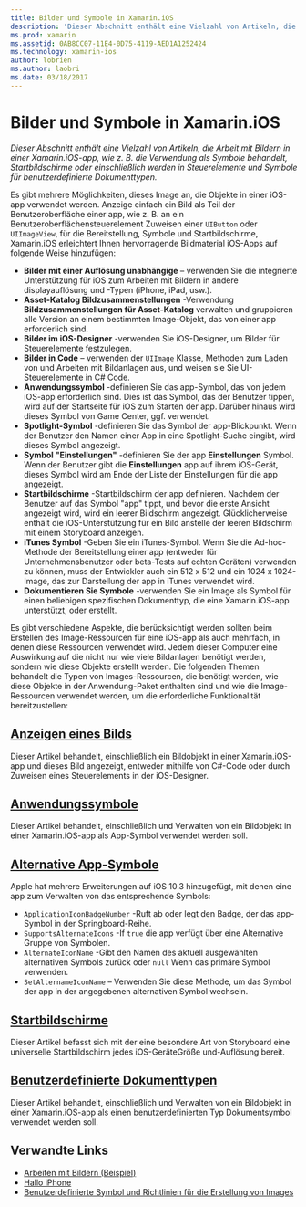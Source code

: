```yaml
---
title: Bilder und Symbole in Xamarin.iOS
description: 'Dieser Abschnitt enthält eine Vielzahl von Artikeln, die Arbeit mit Bildern in einer Xamarin.iOS-app, wie z. B. die Verwendung als Symbole behandelt, Startbildschirme oder einschließlich werden in Steuerelemente und Symbole für benutzerdefinierte Dokumenttypen.'
ms.prod: xamarin
ms.assetid: 0AB8CC07-11E4-0D75-4119-AED1A1252424
ms.technology: xamarin-ios
author: lobrien
ms.author: laobri
ms.date: 03/18/2017
---
```


# <a name="images-and-icons-in-xamarinios"></a>Bilder und Symbole in Xamarin.iOS

_Dieser Abschnitt enthält eine Vielzahl von Artikeln, die Arbeit mit Bildern in einer Xamarin.iOS-app, wie z. B. die Verwendung als Symbole behandelt, Startbildschirme oder einschließlich werden in Steuerelemente und Symbole für benutzerdefinierte Dokumenttypen._

Es gibt mehrere Möglichkeiten, dieses Image an, die Objekte in einer iOS-app verwendet werden. Anzeige einfach ein Bild als Teil der Benutzeroberfläche einer app, wie z. B. an ein Benutzeroberflächensteuerelement Zuweisen einer `UIButton` oder `UIImageView`, für die Bereitstellung, Symbole und Startbildschirme, Xamarin.iOS erleichtert Ihnen hervorragende Bildmaterial iOS-Apps auf folgende Weise hinzufügen: 

- **Bilder mit einer Auflösung unabhängige** – verwenden Sie die integrierte Unterstützung für iOS zum Arbeiten mit Bildern in andere displayauflösung und -Typen (iPhone, iPad, usw.).
- **Asset-Katalog Bildzusammenstellungen** -Verwendung **Bildzusammenstellungen für Asset-Katalog** verwalten und gruppieren alle Version an einem bestimmten Image-Objekt, das von einer app erforderlich sind.
- **Bilder im iOS-Designer** -verwenden Sie iOS-Designer, um Bilder für Steuerelemente festzulegen.
- **Bilder in Code** – verwenden der `UIImage` Klasse, Methoden zum Laden von und Arbeiten mit Bildanlagen aus, und weisen sie Sie UI-Steuerelemente in C# Code.
- **Anwendungssymbol** -definieren Sie das app-Symbol, das von jedem iOS-app erforderlich sind. Dies ist das Symbol, das der Benutzer tippen, wird auf der Startseite für iOS zum Starten der app. Darüber hinaus wird dieses Symbol von Game Center, ggf. verwendet.
- **Spotlight-Symbol** -definieren Sie das Symbol der app-Blickpunkt. Wenn der Benutzer den Namen einer App in eine Spotlight-Suche eingibt, wird dieses Symbol angezeigt.
- **Symbol "Einstellungen"** -definieren Sie der app **Einstellungen** Symbol. Wenn der Benutzer gibt die **Einstellungen** app auf ihrem iOS-Gerät, dieses Symbol wird am Ende der Liste der Einstellungen für die app angezeigt. 
- **Startbildschirme** -Startbildschirm der app definieren. Nachdem der Benutzer auf das Symbol "app" tippt, und bevor die erste Ansicht angezeigt wird, wird ein leerer Bildschirm angezeigt. Glücklicherweise enthält die iOS-Unterstützung für ein Bild anstelle der leeren Bildschirm mit einem Storyboard anzeigen. 
- **iTunes Symbol** -Geben Sie ein iTunes-Symbol. Wenn Sie die Ad-hoc-Methode der Bereitstellung einer app (entweder für Unternehmensbenutzer oder beta-Tests auf echten Geräten) verwenden zu können, muss der Entwickler auch ein 512 x 512 und ein 1024 x 1024-Image, das zur Darstellung der app in iTunes verwendet wird.
- **Dokumentieren Sie Symbole** -verwenden Sie ein Image als Symbol für einen beliebigen spezifischen Dokumenttyp, die eine Xamarin.iOS-app unterstützt, oder erstellt.

Es gibt verschiedene Aspekte, die berücksichtigt werden sollten beim Erstellen des Image-Ressourcen für eine iOS-app als auch mehrfach, in denen diese Ressourcen verwendet wird. Jedem dieser Computer eine Auswirkung auf die nicht nur wie viele Bildanlagen benötigt werden, sondern wie diese Objekte erstellt werden. Die folgenden Themen behandelt die Typen von Images-Ressourcen, die benötigt werden, wie diese Objekte in der Anwendung-Paket enthalten sind und wie die Image-Ressourcen verwendet werden, um die erforderliche Funktionalität bereitzustellen:


## <a name="displaying-an-imageiosapp-fundamentalsimages-iconsdisplaying-an-imagemd"></a>[Anzeigen eines Bilds](~/ios/app-fundamentals/images-icons/displaying-an-image.md)

Dieser Artikel behandelt, einschließlich ein Bildobjekt in einer Xamarin.iOS-app und dieses Bild angezeigt, entweder mithilfe von C#-Code oder durch Zuweisen eines Steuerelements in der iOS-Designer.

## <a name="application-iconsiosapp-fundamentalsimages-iconsapp-iconsmd"></a>[Anwendungssymbole](~/ios/app-fundamentals/images-icons/app-icons.md)

Dieser Artikel behandelt, einschließlich und Verwalten von ein Bildobjekt in einer Xamarin.iOS-app als App-Symbol verwendet werden soll.

## <a name="alternate-app-iconsiosapp-fundamentalsimages-iconsalternate-app-iconsmd"></a>[Alternative App-Symbole](~/ios/app-fundamentals/images-icons/alternate-app-icons.md)

Apple hat mehrere Erweiterungen auf iOS 10.3 hinzugefügt, mit denen eine app zum Verwalten von das entsprechende Symbols:

 - `ApplicationIconBadgeNumber` -Ruft ab oder legt den Badge, der das app-Symbol in der Springboard-Reihe.
 - `SupportsAlternateIcons` -If `true` die app verfügt über eine Alternative Gruppe von Symbolen.
 - `AlternateIconName` -Gibt den Namen des aktuell ausgewählten alternativen Symbols zurück oder `null` Wenn das primäre Symbol verwenden.
 - `SetAlternameIconName` – Verwenden Sie diese Methode, um das Symbol der app in der angegebenen alternativen Symbol wechseln.


## <a name="launch-screensiosapp-fundamentalsimages-iconslaunch-screensmd"></a>[Startbildschirme](~/ios/app-fundamentals/images-icons/launch-screens.md)

Dieser Artikel befasst sich mit der eine besondere Art von Storyboard eine universelle Startbildschirm jedes iOS-GeräteGröße und-Auflösung bereit.

## <a name="custom-document-typesiosapp-fundamentalsimages-iconscustom-document-typesmd"></a>[Benutzerdefinierte Dokumenttypen](~/ios/app-fundamentals/images-icons/custom-document-types.md)

Dieser Artikel behandelt, einschließlich und Verwalten von ein Bildobjekt in einer Xamarin.iOS-app als einen benutzerdefinierten Typ Dokumentsymbol verwendet werden soll.



## <a name="related-links"></a>Verwandte Links

- [Arbeiten mit Bildern (Beispiel)](https://developer.xamarin.com/samples/WorkingWithImages/)
- [Hallo iPhone](~/ios/get-started/hello-ios/index.md)
- [Benutzerdefinierte Symbol und Richtlinien für die Erstellung von Images](https://developer.apple.com/library/ios/#documentation/UserExperience/Conceptual/MobileHIG/IconsImages/IconsImages.html)
